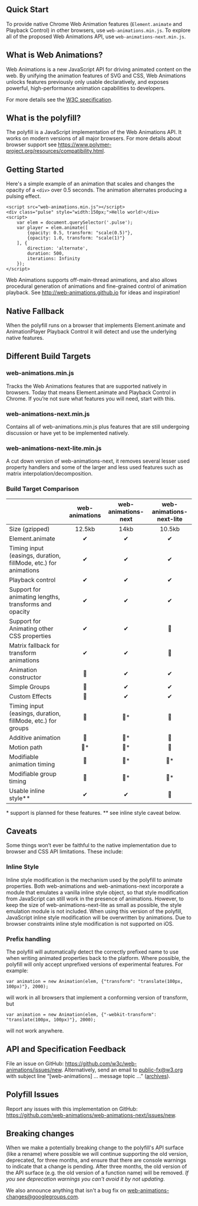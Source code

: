 
Quick Start
-----------

To provide native Chrome Web Animation features (`Element.animate` and Playback
Control) in other browsers, use `web-animations.min.js`. To explore all of the
proposed Web Animations API, use `web-animations-next.min.js`.

What is Web Animations?
-----------------------

Web Animations is a new JavaScript API for driving animated content on the web.
By unifying the animation features of SVG and CSS, Web Animations unlocks
features previously only usable declaratively, and exposes powerful,
high-performance animation capabilities to developers.

For more details see the
[W3C specification](http://w3c.github.io/web-animations/).

What is the polyfill?
---------------------

The polyfill is a JavaScript implementation of the Web Animations API. It works
on modern versions of all major browsers. For more details about browser
support see <https://www.polymer-project.org/resources/compatibility.html>.

Getting Started
---------------

Here's a simple example of an animation that scales and changes the opacity of
a `<div>` over 0.5 seconds. The animation alternates producing a pulsing
effect.

    <script src="web-animations.min.js"></script>
    <div class="pulse" style="width:150px;">Hello world!</div>
    <script>
        var elem = document.querySelector('.pulse');
        var player = elem.animate([
            {opacity: 0.5, transform: "scale(0.5)"},
            {opacity: 1.0, transform: "scale(1)"}
        ], {
            direction: 'alternate',
            duration: 500,
            iterations: Infinity
        });
    </script>

Web Animations supports off-main-thread animations, and also allows procedural
generation of animations and fine-grained control of animation playback. See
<http://web-animations.github.io> for ideas and inspiration!

Native Fallback
---------------

When the polyfill runs on a browser that implements Element.animate and
AnimationPlayer Playback Control it will detect and use the underlying native
features.

Different Build Targets
-----------------------

### web-animations.min.js

Tracks the Web Animations features that are supported natively in browsers.
Today that means Element.animate and Playback Control in Chrome. If you’re not
sure what features you will need, start with this.

### web-animations-next.min.js

Contains all of web-animations.min.js plus features that are still undergoing
discussion or have yet to be implemented natively.

### web-animations-next-lite.min.js

A cut down version of web-animations-next, it removes several lesser used
property handlers and some of the larger and less used features such as matrix
interpolation/decomposition.

### Build Target Comparison

|                        | web-animations | web-animations-next | web-animations-next-lite |
|------------------------|:--------------:|:-------------------:|:------------------------:|
|Size (gzipped)          | 12.5kb         | 14kb                | 10.5kb                   |
|Element.animate         | ✔             | ✔                  | ✔                       |
|Timing input (easings, duration, fillMode, etc.) for animations| ✔ | ✔ | ✔             | 
|Playback control        | ✔             | ✔                  | ✔                       |
|Support for animating lengths, transforms and opacity| ✔ | ✔ | ✔                       |
|Support for Animating other CSS properties| ✔ | ✔            | 🚫                       |
|Matrix fallback for transform animations | ✔ | ✔             | 🚫                       |
|Animation constructor   | 🚫             | ✔                  | ✔                       |
|Simple Groups           | 🚫             | ✔                  | ✔                       |
|Custom Effects          | 🚫             | ✔                  | ✔                       |
|Timing input (easings, duration, fillMode, etc.) for groups</div>| 🚫 | 🚫\* | 🚫         |
|Additive animation      | 🚫             | 🚫\*                | 🚫                       |
|Motion path             | 🚫\*           | 🚫\*                | 🚫                       |
|Modifiable animation timing| 🚫          | 🚫\*                | 🚫\*                     |
|Modifiable group timing | 🚫             | 🚫\*                | 🚫\*                     |
|Usable inline style\*\* | ✔             | ✔                  | 🚫                       |

\* support is planned for these features.
\*\* see inline style caveat below.

Caveats
-------

Some things won’t ever be faithful to the native implementation due to browser
and CSS API limitations. These include:

### Inline Style

Inline style modification is the mechanism used by the polyfill to animate
properties. Both web-animations and web-animations-next incorporate a module
that emulates a vanilla inline style object, so that style modification from
JavaScript can still work in the presence of animations. However, to keep the
size of web-animations-next-lite as small as possible, the style emulation
module is not included. When using this version of the polyfill, JavaScript
inline style modification will be overwritten by animations.
Due to browser constraints inline style modification is not supported on iOS.

### Prefix handling

The polyfill will automatically detect the correctly prefixed name to use when
writing animated properties back to the platform. Where possible, the polyfill
will only accept unprefixed versions of experimental features. For example:

    var animation = new Animation(elem, {"transform": "translate(100px, 100px)"}, 2000);

will work in all browsers that implement a conforming version of transform, but

    var animation = new Animation(elem, {"-webkit-transform": "translate(100px, 100px)"}, 2000);

will not work anywhere.

API and Specification Feedback
------------------------------

File an issue on GitHub: <https://github.com/w3c/web-animations/issues/new>.
Alternatively, send an email to <public-fx@w3.org> with subject line
“[web-animations] … message topic …”
([archives](http://lists.w3.org/Archives/Public/public-fx/)).

Polyfill Issues
---------------

Report any issues with this implementation on GitHub:
<https://github.com/web-animations/web-animations-next/issues/new>.

Breaking changes
----------------

When we make a potentially breaking change to the polyfill's API
surface (like a rename) where possible we will continue supporting the
old version, deprecated, for three months, and ensure that there are
console warnings to indicate that a change is pending. After three
months, the old version of the API surface (e.g. the old version of a
function name) will be removed. *If you see deprecation warnings you
can't avoid it by not updating*.

We also announce anything that isn't a bug fix on
[web-animations-changes@googlegroups.com](https://groups.google.com/forum/#!forum/web-animations-changes).

